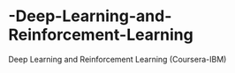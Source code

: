 # -Deep-Learning-and-Reinforcement-Learning
 Deep Learning and Reinforcement Learning (Coursera-IBM)
